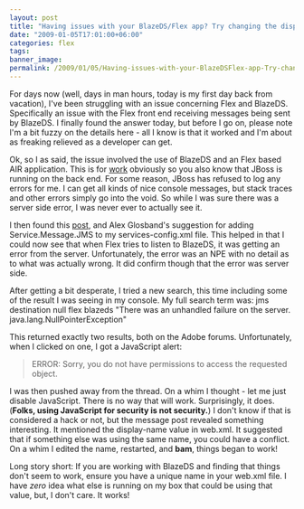 ```yaml
---
layout: post
title: "Having issues with your BlazeDS/Flex app? Try changing the display-name"
date: "2009-01-05T17:01:00+06:00"
categories: flex 
tags: 
banner_image: 
permalink: /2009/01/05/Having-issues-with-your-BlazeDSFlex-app-Try-changing-the-displayname
---
```


For days now (well, days in man hours, today is my first day back from vacation), I've been struggling with an issue concerning Flex and BlazeDS. Specifically an issue with the Flex front end receiving messages being sent by BlazeDS. I finally found the answer today, but before I go on, please note I'm a bit fuzzy on the details here - all I know is that it worked and I'm about as freaking relieved as a developer can get.
<!--more-->
Ok, so I as said, the issue involved the use of BlazeDS and an Flex based AIR application. This is for <a href="http://www.broadchoice.com">work</a> obviously so you also know that JBoss is running on the back end. For some reason, JBoss has refused to log any errors for me. I can get all kinds of nice console messages, but stack traces and other errors simply go into the void. So while I was sure there was a server side error, I was never ever to actually see it.

I then found this <a href="http://www.adobeforums.com/webx/.59b6c1a9">post</a>, and Alex Glosband's suggestion for adding Service.Message.JMS to my services-config.xml file. This helped in that I could now see that when Flex tries to listen to BlazeDS, it was getting an error from the server. Unfortunately, the error was an NPE with no detail as to what was actually wrong. It did confirm though that the error was server side.

After getting a bit desperate, I tried a new search, this time including some of the result I was seeing in my console. My full search term was: jms destination null flex blazeds "There was an unhandled failure on the server. java.lang.NullPointerException"

This returned exactly two results, both on the Adobe forums. Unfortunately, when I clicked on one, I got a JavaScript alert:

<blockquote>
<p>
ERROR: Sorry, you do not have permissions to access the requested object.
</p>
</blockquote>

I was then pushed away from the thread. On a whim I thought - let me just disable JavaScript. There is no way that will work. Surprisingly, it does. (<b>Folks, using JavaScript for security is not security.</b>) I don't know if that is considered a hack or not, but the message post revealed something interesting. It mentioned the display-name value in web.xml. It suggested that if something else was using the same name, you could have a conflict. On a whim I edited the name, restarted, and <b>bam</b>, things began to work!

Long story short: If you are working with BlazeDS and finding that things don't seem to work, ensure you have a unique name in your web.xml file. I have <i>zero</i> idea what else is running on my box that could be using that value, but, I don't care. It works!